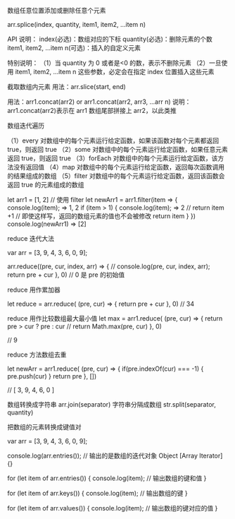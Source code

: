 数组任意位置添加或删除任意个元素

arr.splice(index, quantity, item1, item2, ...item n)

API 说明：
index(必选)：数组对应的下标
quantity(必选)：删除元素的个数
item1, item2, ...item n(可选)：插入的自定义元素

特别说明：
（1）当 quantity 为 0 或者是<0 的数，表示不删除元素
（2）一旦使用 item1, item2, ...item n 这些参数，必定会在指定 index 位置插入这些元素

截取数组内元素
用法：arr.slice(start, end)

用法：arr1.concat(arr2) or arr1.concat(arr2, arr3, ...arr n)
说明：arr1.concat(arr2)表示在 arr1 数组尾部拼接上 arr2，以此类推

数组迭代遍历

（1）every 对数组中的每个元素运行给定函数，如果该函数对每个元素都返回 true，则返回 true
（2）some 对数组中的每个元素运行给定函数，如果任意元素返回 true，则返回 true
（3）forEach 对数组中的每个元素运行给定函数，该方法没有返回值
（4）map 对数组中的每个元素运行给定函数，返回每次函数调用的结果组成的数组
（5）filter 对数组中的每个元素运行给定函数，返回该函数会返回 true 的元素组成的数组

let arr1 = [1, 2]
// 使用 filter
let newArr1 = arr1.filter(item => {
console.log(item); => 1, 2
if (item > 1) {
console.log(item); => 2
// return item +1 // 即使这样写，返回的数组元素的值也不会被修改
return item
}
})
console.log(newArr1) => [2]

reduce 迭代大法

var arr = [3, 9, 4, 3, 6, 0, 9];

arr.reduce((pre, cur, index, arr) => {
// console.log(pre, cur, index, arr);
return pre + cur
}, 0)
// 0 是 pre 的初始值

reduce 用作累加器

let reduce = arr.reduce( (pre, cur) => {
return pre + cur
}, 0)
// 34

reduce 用作比较数组最大最小值
let max = arr1.reduce( (pre, cur) => {
return pre > cur ? pre : cur
// return Math.max(pre, cur)
}, 0)

// 9

reduce 方法数组去重

let newArr = arr1.reduce( (pre, cur) => {
if(pre.indexOf(cur) === -1) {
pre.push(cur)
}
return pre
}, [])

// [ 3, 9, 4, 6, 0 ]

数组转换成字符串
arr.join(separator)
字符串分隔成数组
str.split(separator, quantity)

把数组的元素转换成键值对

var arr = [3, 9, 4, 3, 6, 0, 9];

console.log(arr.entries()); // 输出的是数组的迭代对象 Object [Array Iterator] {}

for (let item of arr.entries()) {
console.log(item); // 输出数组的键和值
}

for (let item of arr.keys()) {
console.log(item); // 输出数组的键
}

for (let item of arr.values()) {
console.log(item); // 输出数组的键对应的值
}
